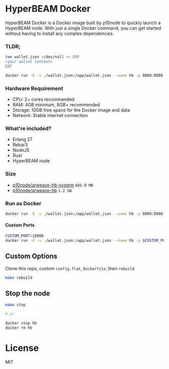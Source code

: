 # HyperBEAM Docker

HyperBEAM Docker is a Docker image built by p10node to quickly launch a HyperBEAM node. With just a single Docker command, you can get started without having to install any complex dependencies.

### TLDR;

```bash
tee wallet.json >/dev/null << EOF
<your wallet content>
EOF

docker run -d -v ./wallet.json:/app/wallet.json --name hb -p 8080:8080 p10node/arweave-hb:latest
```

### Hardware Requirement

- CPU: 2+ cores recommended
- RAM: 4GB minimum, 8GB+ recommended
- Storage: 10GB free space for the Docker image and data
- Network: Stable internet connection

### What're included?

- Erlang 27
- Rebar3
- NodeJS
- Rust
- HyperBEAM node

### Size

- [p10node/arweave-hb-system](https://hub.docker.com/r/p10node/arweave-hb-system) `685.9 MB`
- [p10node/arweave-hb](https://hub.docker.com/r/p10node/arweave-hb) `1.2 GB`

### Run as Docker

```bash
docker run -d -v ./wallet.json:/app/wallet.json --name hb -p 8080:8080 p10node/arweave-hb:latest
```

#### Custom Ports

```bash
CUSTOM_PORT=10000
docker run -d -v ./wallet.json:/app/wallet.json --name hb -p $CUSTOM_PORT:8080 p10node/arweave-hb:latest
```

## Custom Options

Clone this repo, custom `config.flat`, `Dockerfile`, then `rebuild`

```bash
make rebuild
```

## Stop the node

```bash
make stop

# or 

docker stop hb
docker rm hb
```

# License

MIT
